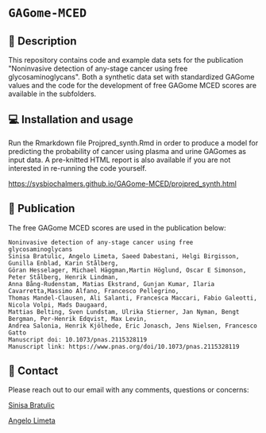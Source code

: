 # `GAGome-MCED`

## 🔬 Description

This repository contains code and example data sets for the publication "Noninvasive detection of any-stage cancer using free glycosaminoglycans".
Both a synthetic data set with standardized GAGome values and the code for the development of free GAGome MCED scores are available in the subfolders.

## 💻 Installation and usage

Run the Rmarkdown file Projpred_synth.Rmd in order to produce a model for predicting the probability of cancer using plasma and urine GAGomes as input data. A pre-knitted HTML report is also available if you are not interested in re-running the code yourself.

https://sysbiochalmers.github.io/GAGome-MCED/projpred_synth.html

## 📖 Publication

The free GAGome MCED scores are used in the publication below:
```
Noninvasive detection of any-stage cancer using free glycosaminoglycans
Sinisa Bratulic, Angelo Limeta, Saeed Dabestani, Helgi Birgisson, Gunilla Enblad, Karin Stålberg,
Göran Hesselager, Michael Häggman,Martin Höglund, Oscar E Simonson, Peter Stålberg, Henrik Lindman,
Anna Bång-Rudenstam, Matias Ekstrand, Gunjan Kumar, Ilaria Cavarretta,Massimo Alfano, Francesco Pellegrino,
Thomas Mandel-Clausen, Ali Salanti, Francesca Maccari, Fabio Galeotti, Nicola Volpi, Mads Daugaard, 
Mattias Belting, Sven Lundstam, Ulrika Stierner, Jan Nyman, Bengt Bergman, Per-Henrik Edqvist, Max Levin, 
Andrea Salonia, Henrik Kjölhede, Eric Jonasch, Jens Nielsen, Francesco Gatto
Manuscript doi: 10.1073/pnas.2115328119
Manuscript link: https://www.pnas.org/doi/10.1073/pnas.2115328119
```

## 👋 Contact

Please reach out to our email with any comments, questions or concerns:

[Sinisa Bratulic](mailto:bratulic@chalmers.se)

[Angelo Limeta](mailto:angelol@chalmers.se)
